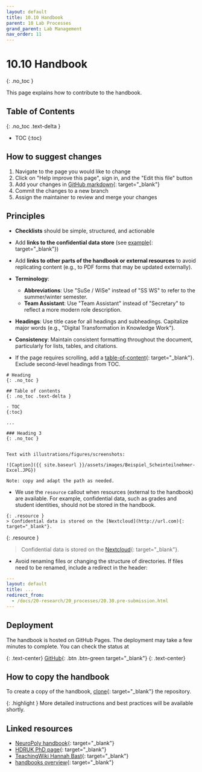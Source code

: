 ```yaml
---
layout: default
title: 10.10 Handbook
parent: 10 Lab Processes
grand_parent: Lab Management
nav_order: 11
---
```


# 10.10 Handbook
{: .no_toc }

This page explains how to contribute to the handbook.

## Table of Contents
{: .no_toc .text-delta }

- TOC
{:toc}

## How to suggest changes

1. Navigate to the page you would like to change
2. Click on "Help improve this page", sign in, and the "Edit this file" button
3. Add your changes in [GitHub markdown](https://docs.github.com/de/get-started/writing-on-github/getting-started-with-writing-and-formatting-on-github/basic-writing-and-formatting-syntax){: target="_blank"}
4. Commit the changes to a new branch
5. Assign the maintainer to review and merge your changes

## Principles

- **Checklists** should be simple, structured, and actionable
- Add **links to the confidential data store** (see [example](https://digital-work-lab.github.io/handbook/docs/10-lab/12_orga.html){: target="_blank"})
- Add **links to other parts of the handbook or external resources** to avoid replicating content (e.g., to PDF forms that may be updated externally).
- **Terminology**:

    - **Abbreviations**: Use "SuSe / WiSe" instead of "SS WS" to refer to the summer/winter semester.
    - **Team Assistant**: Use "Team Assistant" instead of "Secretary" to reflect a more modern role description.

- **Headings**: Use title case for all headings and subheadings. Capitalize major words (e.g., "Digital Transformation in Knowledge Work").
- **Consistency**: Maintain consistent formatting throughout the document, particularly for lists, tables, and citations.
- If the page requires scrolling, add a [table-of-content](https://just-the-docs.com/docs/navigation/in-page/){: target="_blank"}. Exclude second-level headings from TOC.

```
# Heading
{: .no_toc }

## Table of contents
{: .no_toc .text-delta }

- TOC
{:toc}

...

### Heading 3
{: .no_toc }


Text with illustrations/figures/screenshots:

![Caption]({{ site.baseurl }}/assets/images/Beispiel_Scheinteilnehmer-Excel.JPG})

Note: copy and adapt the path as needed.

```

- We use the `resource` callout when resources (external to the handbook) are available.
  For example, confidential data, such as grades and student identities, should not be stored in the handbook.

```
{: .resource } 
> Confidential data is stored on the [Nextcloud](http://url.com){: target="_blank"}.
```

{: .resource } 
> Confidential data is stored on the [Nextcloud](http://url.com){: target="_blank"}.

- Avoid renaming files or changing the structure of directories. If files need to be renamed, include a redirect in the header:

```yaml
---
layout: default
title: ...
redirect_from:
  - /docs/20-research/20_processes/20.30.pre-submission.html
---
```

<!-- 
Note: who is responsible
-->

<!--
{: .highlight }
A paragraph highlighted as a warning

{: .text-center}
[VC](https://vc.uni-bamberg.de/course/view.php?id=58270){: .btn .btn-blue target="_blank" }
{: .text-center}

## Contributing via git

```mermaid
gitGraph
    commit
    commit
    branch contribution
    checkout contribution
    commit
    commit
    checkout main
    merge contribution
    commit
    commit
    commit
```

## Maintainers

| Section    | Maintained by |
|------------|---------------|
| 10-lab | [@geritwagner](https://github.com/geritwagner){: target="_blank"}  |
| research   | [@geritwagner](https://github.com/geritwagner){: target="_blank"}  |
| teaching   | [@geritwagner](https://github.com/geritwagner){: target="_blank"}  |

-->

## Deployment

The handbook is hosted on GitHub Pages. The deployment may take a few minutes to complete. You can check the status at 

{: .text-center}
[GitHub](https://github.com/digital-work-lab/handbook/actions){: .btn .btn-green target="_blank"}
{: .text-center}

## How to copy the handbook

To create a copy of the handbook, [clone](https://github.com/digital-work-lab/handbook/fork){: target="_blank"} the repository.

{: .highlight }
More detailed instructions and best practices will be available shortly.

## Linked resources

- [NeuroPoly handbook](https://neuro.polymtl.ca/README.html){: target="_blank"}
- [HDRUK PhD page](https://cwcyau.github.io/hdruk-phd-handbook/){: target="_blank"}
- [TeachingWiki Hannah Bast](https://ad-wiki.informatik.uni-freiburg.de/teaching){: target="_blank"}
- [handbooks overview](https://github.com/digital-work-lab/handbooks){: target="_blank"}

